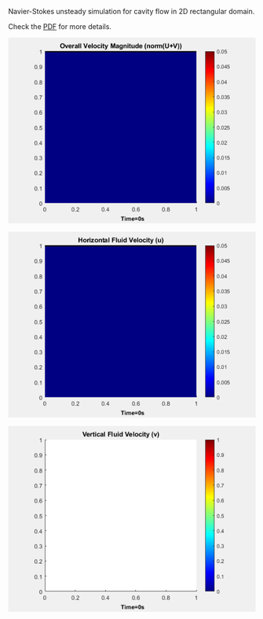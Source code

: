 
Navier-Stokes unsteady simulation for cavity flow in 2D rectangular domain.


Check the [PDF](../main/numerical_methods_for_complex_systems.pdf) for more details.


![alt text](https://github.com/auralius/numerical-methods-with-matlab/blob/main/unsteady_navier_stokes/norm_uv.gif?raw=true)


![alt text](https://github.com/auralius/numerical-methods-with-matlab/blob/main/unsteady_navier_stokes/u.gif?raw=true)


![alt text](https://github.com/auralius/numerical-methods-with-matlab/blob/main/unsteady_navier_stokes/v.gif?raw=true)


